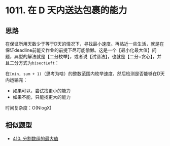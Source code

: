 # 1011. 在 D 天内送达包裹的能力

## 思路

在保证所用天数少于等于D天的情况下，寻找最小速度。再贴近一些生活，就是在保证deadline前能交作业的前提下尽可能偷懒。这是一个【最小化最大值】问题，典型的解法就是【二分枚举】，或者说【试错法】，也就是【二分+贪心】，并且二分方式为`bisectLeft`：

在`[min, sum + 1)`（思考为啥）的整数范围内枚举速度，然后检测是否能够在D天内运输完：

- 如果可以，尝试找更小的能力
- 如果不能，只能找更大的能力

时间复杂度：O(NlogX)

## 相似题型

- [410. 分割数组的最大值](https://leetcode-cn.com/problems/split-array-largest-sum/)
